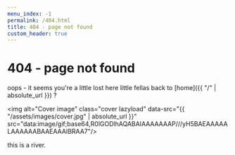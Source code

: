 ```yaml
---
menu_index: -1
permalink: /404.html
title: 404 - page not found
custom_header: true
---
```


# 404 - page not found

oops - it seems you're a little lost here little fellas
back to [home]({{ "/" | absolute_url }}) ?

<img alt="Cover image" class="cover lazyload" data-src="{{ "/assets/images/cover.jpg" | absolute_url }}" src="data:image/gif;base64,R0lGODlhAQABAIAAAAAAAP///yH5BAEAAAAALAAAAAABAAEAAAIBRAA7"/>

this is a river.
